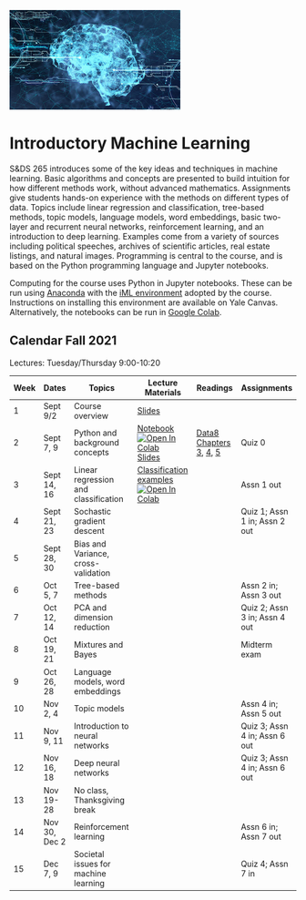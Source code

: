 <link rel="stylesheet" href="theme/css/main.css" />
<link rel="shortcut icon" type="image/x-icon" href="favicon.ico">

![neuro-datascience](./data-neuroscience.jpg)


Introductory Machine Learning
====

S&DS 265 introduces some of the key ideas and techniques in machine learning. Basic algorithms and concepts are presented to build intuition for how different methods work, without advanced mathematics. Assignments give students hands-on experience with the methods on different types of data. Topics include linear regression and classification, tree-based methods, topic models, language models, word embeddings, basic two-layer and recurrent neural networks, reinforcement learning, and an introduction to deep learning. Examples come from a variety of sources including political speeches, archives of scientific articles, real estate listings, and natural images. Programming is central to the course, and is based on the Python programming language and Jupyter notebooks.

Computing for the course uses Python in Jupyter notebooks. These can be run using [Anaconda](https://www.anaconda.com/products/individual) with the [iML environment](https://github.com/YData123/sds265-fa21/tree/main/env/iml_env.yml) adopted by the course. Instructions on installing this environment are available on Yale Canvas.  Alternatively, the notebooks can be run in [Google Colab](https://colab.research.google.com).

Calendar Fall 2021
---
Lectures: Tuesday/Thursday 9:00-10:20



 Week | Dates |  Topics | Lecture Materials | Readings | Assignments
----------- | ----------- | ------------- | ------------ | ------------- | -----------
1 | Sept 9/2 |     Course overview | [Slides](https://github.com/YData123/sds265-fa21/raw/main/lectures/lecture-sept-02.pdf) |
2 | Sept 7, 9 |    Python and background concepts | [Notebook](https://github.com/YData123/sds265-fa21/tree/main/demos/jupyter/jupyter-python.ipynb) [![Open In Colab](https://colab.research.google.com/assets/colab-badge.svg)](https://colab.research.google.com/github/YData123/sds265-fa21/blob/master/demos/jupyter/jupyter-python.ipynb) [Slides](https://github.com/YData123/sds123-sp21/raw/main/lectures/ydata_lecture_01.pdf) | [Data8 Chapters 3](https://www.inferentialthinking.com/chapters/03/programming-in-python.html), [4](https://www.inferentialthinking.com/chapters/04/Data_Types.html), [5](https://www.inferentialthinking.com/chapters/05/Sequences.html) | Quiz 0
3 | Sept 14, 16 | Linear regression and classification | [Classification examples](https://github.com/YData123/sds265-fa21/blob/main/demos/classification/classification-examples.ipynb) [![Open In Colab](https://colab.research.google.com/assets/colab-badge.svg)](https://colab.research.google.com/github/YData123/sds265-fa21/blob/master/demos/classification/classification-examples.ipynb) |  | Assn 1 out
4 | Sept 21, 23 | Sochastic gradient descent | |  | Quiz 1; Assn 1 in; Assn 2 out
5 | Sept 28, 30 | Bias and Variance, cross-validation | |  |
6 | Oct 5, 7 | Tree-based methods | |  | Assn 2 in; Assn 3 out
7 | Oct 12, 14 | PCA and dimension reduction | |  | Quiz 2; Assn 3 in; Assn 4 out
8 | Oct 19, 21 | Mixtures and Bayes | |  | Midterm exam
9 | Oct 26, 28 | Language models, word embeddings | |  |
10 | Nov 2, 4 | Topic models | |  |  Assn 4 in; Assn 5 out
11 | Nov 9, 11 | Introduction to neural networks | |  |  Quiz 3; Assn 4 in; Assn 6 out
12 | Nov 16, 18 | Deep neural networks | |  |  Quiz 3; Assn 4 in; Assn 6 out
13 | Nov 19-28 | No class, Thanksgiving break | |  |  
14 | Nov 30, Dec 2 | Reinforcement learning | |  |  Assn 6 in; Assn 7 out
15 | Dec 7, 9 | Societal issues for machine learning | |  |  Quiz 4; Assn 7 in
